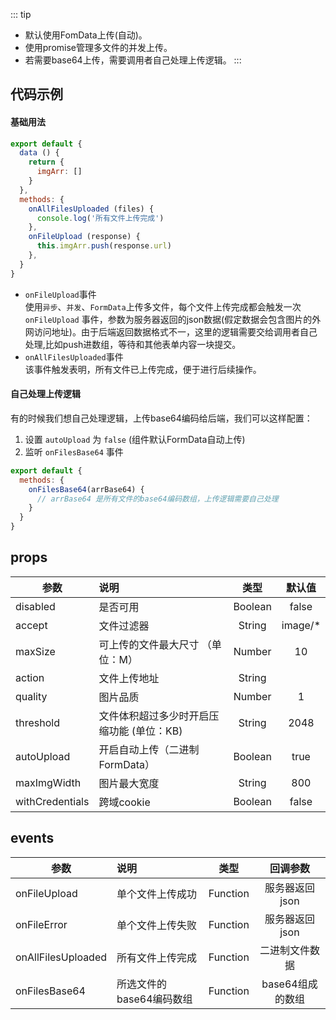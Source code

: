 
::: tip
* 默认使用FomData上传(自动)。
* 使用promise管理多文件的并发上传。
* 若需要base64上传，需要调用者自己处理上传逻辑。
:::

## 代码示例
#### 基础用法
<ClientOnly>
<Common-code-format>
  <highlight-code slot="codeText" lang="vue">
    <bo-uploader 
      :action="http://abc.com/up.php"
      @onAllFilesUploaded = "onAllFilesUploaded"
      @onFileUpload = "onFileUpload"
    ></bo-uploader>
  </highlight-code>
</Common-code-format>
</ClientOnly> 

```js
export default {
  data () {
    return {
      imgArr: []
    }
  },
  methods: {
    onAllFilesUploaded (files) {
      console.log('所有文件上传完成')
    },
    onFileUpload (response) {
      this.imgArr.push(response.url)
    },
  }
}
```
* ```onFileUpload```事件  
使用```异步```、```并发```、```FormData```上传多文件，每个文件上传完成都会触发一次 ```onFileUpload``` 事件，参数为服务器返回的json数据(假定数据会包含图片的外网访问地址)。由于后端返回数据格式不一，这里的逻辑需要交给调用者自己处理,比如push进数组，等待和其他表单内容一块提交。
* ```onAllFilesUploaded```事件  
该事件触发表明，所有文件已上传完成，便于进行后续操作。

#### 自己处理上传逻辑
有的时候我们想自己处理逻辑，上传base64编码给后端，我们可以这样配置：
1. 设置 ```autoUpload``` 为 ```false```  (组件默认FormData自动上传)
2. 监听 ```onFilesBase64``` 事件  

<ClientOnly>
<Common-code-format>
  <highlight-code slot="codeText" lang="vue">
    <bo-uploader 
      :action="http://abc.com/up.php"
      :autoUpload = false
      @onFilesBase64 = "onFilesBase64"
    >
    </bo-uploader>
  </highlight-code>
</Common-code-format>
</ClientOnly> 

```js
export default {
  methods: {
    onFilesBase64(arrBase64) {
      // arrBase64 是所有文件的base64编码数组，上传逻辑需要自己处理
    }
  }
}
```


## props
| 参数              | 说明                                        | 类型     | 默认值
| -------------    |:--------------------------------------------| :-----:  | :-----:   |
| disabled         | 是否可用                                   | Boolean   |   false    |
| accept           | 文件过滤器                                  | String    |   image/* |
| maxSize          | 可上传的文件最大尺寸 （单位：M）              | Number    |   10      |
| action           | 文件上传地址                                | String    |           |
| quality          | 图片品质                                    | Number    |  1       |
| threshold        | 文件体积超过多少时开启压缩功能 (单位：KB)      | String   |  2048     |
| autoUpload       | 开启自动上传（二进制FormData）                | Boolean   |  true   |
| maxImgWidth      | 图片最大宽度                                 | String    |   800    |
| withCredentials  | 跨域cookie                                  | Boolean   |   false  |

## events
| 参数                 | 说明                       | 类型        | 回调参数
| --------------------|:-------------------------  | :---------: | :-----: |
| onFileUpload        | 单个文件上传成功             |  Function   |  服务器返回json    |
| onFileError         | 单个文件上传失败             |  Function   |  服务器返回json    |
| onAllFilesUploaded  | 所有文件上传完成             |  Function   |  二进制文件数据    |
| onFilesBase64       | 所选文件的base64编码数组     |  Function   |  base64组成的数组  |

